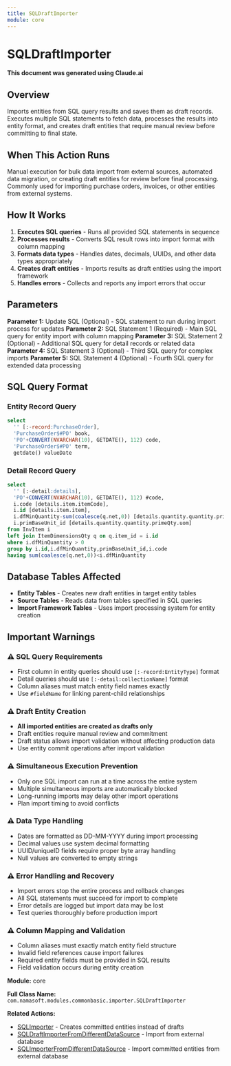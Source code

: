 ```yaml
---
title: SQLDraftImporter
module: core
---
```



<div class='entity-flows'>

# SQLDraftImporter

**This document was generated using Claude.ai**

## Overview

Imports entities from SQL query results and saves them as draft records. Executes multiple SQL statements to fetch data, processes the results into entity format, and creates draft entities that require manual review before committing to final state.

## When This Action Runs

Manual execution for bulk data import from external sources, automated data migration, or creating draft entities for review before final processing. Commonly used for importing purchase orders, invoices, or other entities from external systems.

## How It Works

1. **Executes SQL queries** - Runs all provided SQL statements in sequence
2. **Processes results** - Converts SQL result rows into import format with column mapping
3. **Formats data types** - Handles dates, decimals, UUIDs, and other data types appropriately
4. **Creates draft entities** - Imports results as draft entities using the import framework
5. **Handles errors** - Collects and reports any import errors that occur

## Parameters

**Parameter 1:** Update SQL (Optional) - SQL statement to run during import process for updates
**Parameter 2:** SQL Statement 1 (Required) - Main SQL query for entity import with column mapping
**Parameter 3:** SQL Statement 2 (Optional) - Additional SQL query for detail records or related data
**Parameter 4:** SQL Statement 3 (Optional) - Third SQL query for complex imports
**Parameter 5:** SQL Statement 4 (Optional) - Fourth SQL query for extended data processing

## SQL Query Format

### Entity Record Query
```sql
select 
  '' [:-record:PurchaseOrder],
  'PurchaseOrder$#PO' book,
  'PO'+CONVERT(NVARCHAR(10), GETDATE(), 112) code,
  'PurchaseOrder$#PO' term,
  getdate() valueDate
```

### Detail Record Query
```sql
select 
  '' [:-detail:details],
  'PO'+CONVERT(NVARCHAR(10), GETDATE(), 112) #code,
  i.code [details.item.itemCode],
  i.id [details.item.item],
  i.dfMinQuantity-sum(coalesce(q.net,0)) [details.quantity.quantity.primeQty.value],
  i.primBaseUnit_id [details.quantity.quantity.primeQty.uom] 
from InvItem i 
left join ItemDimensionsQty q on q.item_id = i.id 
where i.dfMinQuantity > 0
group by i.id,i.dfMinQuantity,primBaseUnit_id,i.code
having sum(coalesce(q.net,0))<i.dfMinQuantity
```

## Database Tables Affected

- **Entity Tables** - Creates new draft entities in target entity tables
- **Source Tables** - Reads data from tables specified in SQL queries
- **Import Framework Tables** - Uses import processing system for entity creation

## Important Warnings

### ⚠️ SQL Query Requirements
- First column in entity queries should use `[:-record:EntityType]` format
- Detail queries should use `[:-detail:collectionName]` format
- Column aliases must match entity field names exactly
- Use `#fieldName` for linking parent-child relationships

### ⚠️ Draft Entity Creation
- **All imported entities are created as drafts only**
- Draft entities require manual review and commitment
- Draft status allows import validation without affecting production data
- Use entity commit operations after import validation

### ⚠️ Simultaneous Execution Prevention
- Only one SQL import can run at a time across the entire system
- Multiple simultaneous imports are automatically blocked
- Long-running imports may delay other import operations
- Plan import timing to avoid conflicts

### ⚠️ Data Type Handling
- Dates are formatted as DD-MM-YYYY during import processing
- Decimal values use system decimal formatting
- UUID/uniqueID fields require proper byte array handling
- Null values are converted to empty strings

### ⚠️ Error Handling and Recovery
- Import errors stop the entire process and rollback changes
- All SQL statements must succeed for import to complete
- Error details are logged but import data may be lost
- Test queries thoroughly before production import

### ⚠️ Column Mapping and Validation
- Column aliases must exactly match entity field structure
- Invalid field references cause import failures
- Required entity fields must be provided in SQL results
- Field validation occurs during entity creation

**Module:** core

**Full Class Name:** `com.namasoft.modules.commonbasic.importer.SQLDraftImporter`

**Related Actions:**
- [SQLImporter](SQLImporter.md) - Creates committed entities instead of drafts
- [SQLDraftImporterFromDifferentDataSource](SQLDraftImporterFromDifferentDataSource.md) - Import from external database
- [SQLImporterFromDifferentDataSource](SQLImporterFromDifferentDataSource.md) - Import committed entities from external database


</div>

